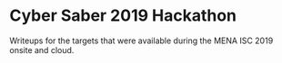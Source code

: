 # Cyber Saber 2019 Hackathon
Writeups for the targets that were available during the MENA ISC 2019 onsite and cloud.
